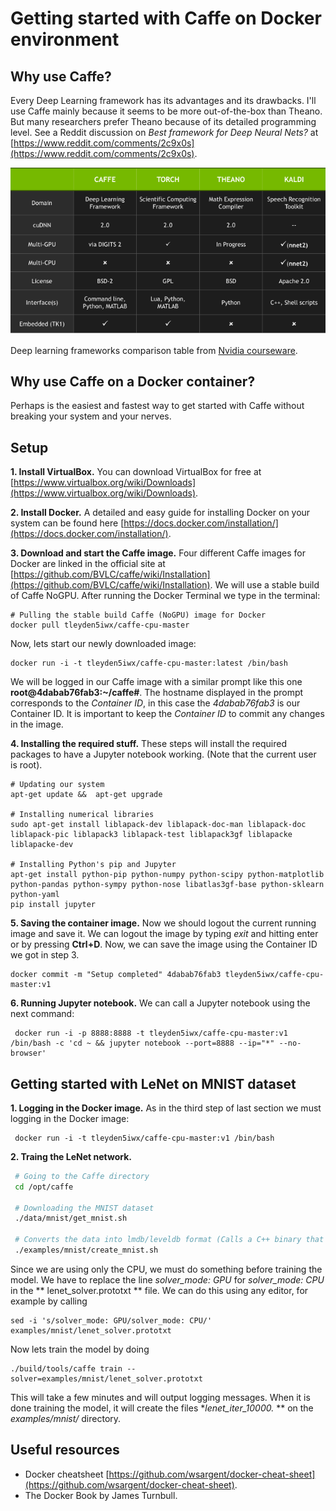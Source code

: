 # Getting started with Caffe on Docker environment

## Why use Caffe?

Every Deep Learning framework has its advantages and its drawbacks. I'll use Caffe mainly because it seems to be more out-of-the-box than Theano. But many researchers prefer Theano because of its detailed programming level. See a Reddit discussion on *Best framework for Deep Neural Nets?* at [https://www.reddit.com/comments/2c9x0s](https://www.reddit.com/comments/2c9x0s).

![GPU-Accelarated Deep Learning Frameworks](nvidiaFramewokComparisonTable.png "GPU-Accelarated Deep Learning Frameworks")

Deep learning frameworks comparison table from [Nvidia courseware](https://developer.nvidia.com/deep-learning-courses).

## Why use Caffe on a Docker container?

Perhaps is the easiest and fastest way to get started with Caffe without breaking your system and your nerves.

## Setup

**1. Install VirtualBox.** You can download VirtualBox for free at [https://www.virtualbox.org/wiki/Downloads](https://www.virtualbox.org/wiki/Downloads).

**2. Install Docker.** A detailed and easy guide for installing Docker on your system can be found here [https://docs.docker.com/installation/](https://docs.docker.com/installation/).

**3. Download and start the Caffe image.** Four different Caffe images for Docker are linked in the official site at [https://github.com/BVLC/caffe/wiki/Installation](https://github.com/BVLC/caffe/wiki/Installation). We will use a stable build of Caffe NoGPU. After running the Docker Terminal we type in the terminal:


	# Pulling the stable build Caffe (NoGPU) image for Docker
	docker pull tleyden5iwx/caffe-cpu-master

	
Now, lets start our newly downloaded image:

	docker run -i -t tleyden5iwx/caffe-cpu-master:latest /bin/bash
	
We will be logged in our Caffe image with a similar prompt like this one **root@4dabab76fab3:~/caffe#**. The hostname displayed in the prompt corresponds to the *Container ID*, in this case the *4dabab76fab3* is our Container ID. It is important to keep the *Container ID* to commit any changes in the image.

**4. Installing the required stuff.**  These steps will install the required packages to have a Jupyter notebook working. (Note that the current user is root).

	# Updating our system
	apt-get update &&  apt-get upgrade
		
	# Installing numerical libraries
	sudo apt-get install liblapack-dev liblapack-doc-man liblapack-doc liblapack-pic liblapack3 liblapack-test liblapack3gf liblapacke liblapacke-dev

	# Installing Python's pip and Jupyter
	apt-get install python-pip python-numpy python-scipy python-matplotlib python-pandas python-sympy python-nose libatlas3gf-base python-sklearn python-yaml
	pip install jupyter	
	

		                   	
**5. Saving the container image.** Now we should logout the current running image and save it. We can logout the image by typing *exit* and hitting enter or by pressing **Ctrl+D**. Now, we can save the image using the Container ID we got in step 3.

	docker commit -m "Setup completed" 4dabab76fab3 tleyden5iwx/caffe-cpu-master:v1

**6. Running Jupyter notebook.** We can call a Jupyter notebook using the next command:

	 docker run -i -p 8888:8888 -t tleyden5iwx/caffe-cpu-master:v1 /bin/bash -c 'cd ~ && jupyter notebook --port=8888 --ip="*" --no-browser'
	 
## Getting started with LeNet on MNIST dataset

**1. Logging in the Docker image.** As in the third step of last section we must logging in the Docker image:

	 docker run -i -t tleyden5iwx/caffe-cpu-master:v1 /bin/bash
	 
**2. Traing the LeNet network.**

```bash
 # Going to the Caffe directory
 cd /opt/caffe
 
 # Downloading the MNIST dataset
 ./data/mnist/get_mnist.sh 
 
 # Converts the data into lmdb/leveldb format (Calls a C++ binary that does the dirty job)
 ./examples/mnist/create_mnist.sh
```

Since we are using only the CPU, we must do something before training the model. We have to replace the line *solver_mode: GPU* for *solver_mode: CPU* in the ** lenet_solver.prototxt ** file. We can do this using any editor, for example by calling

	sed -i 's/solver_mode: GPU/solver_mode: CPU/' examples/mnist/lenet_solver.prototxt
	
Now lets train the model by doing

	./build/tools/caffe train --solver=examples/mnist/lenet_solver.prototxt

This will take a few minutes and will output logging messages. When it is done training the model, it will create the files **lenet_iter_10000.* ** on the *examples/mnist/* directory.
	 
	 
## Useful resources

* Docker cheatsheet [https://github.com/wsargent/docker-cheat-sheet](https://github.com/wsargent/docker-cheat-sheet).
* The Docker Book by James Turnbull.